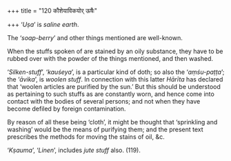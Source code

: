 +++
title = "120 कौशेयाविकयोर् ऊषैः"

+++
‘*Uṣa*’ is *saline earth*.

The ‘*soap-berry*’ and other things mentioned are well-known.

When the stuffs spoken of are stained by an oily substance, they have to
be rubbed over with the powder of the things mentioned, and then washed.

‘*Silken-stuff*’, ‘*kauśeya*’, is a particular kind of doth; so also the
‘*aṃśu-paṭṭa*’; the ‘*āvika*’, is *woolen stuff*. In connection with
this latter *Hārīta* has declared that ‘woolen articles are purified by
the sun.’ But this should be understood as pertaining to such stuffs as
are constantly worn, and hence come into contact with the bodies of
several persons; and not when they have become defiled by foreign
contamination.

By reason of all these being ‘cloth’, it might be thought that
‘sprinkling and washing’ would be the means of purifying them; and the
present text prescribes the methods for moving the stains of oil, &c.

‘*Kṣauma*’, ‘*Linen*’, includes *jute stuff* also. (119).


